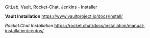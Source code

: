 
GitLab, Vault, Rocket-Chat, Jenkins - Installer

**Vault Installation**
https://www.vaultproject.io/docs/install/

*Rocket.Chat Installation*
https://rocket.chat/docs/installation/manual-installation/centos/
